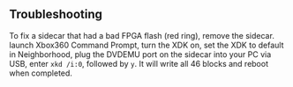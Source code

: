 ## Troubleshooting

To fix a sidecar that had a bad FPGA flash (red ring), remove the sidecar. launch Xbox360 Command Prompt, turn the XDK on, set the XDK to default in Neighborhood, plug the DVDEMU port on the sidecar into your  PC via USB, enter `xkd /i:0`, followed by `y`. It will write all 46 blocks and reboot when completed.